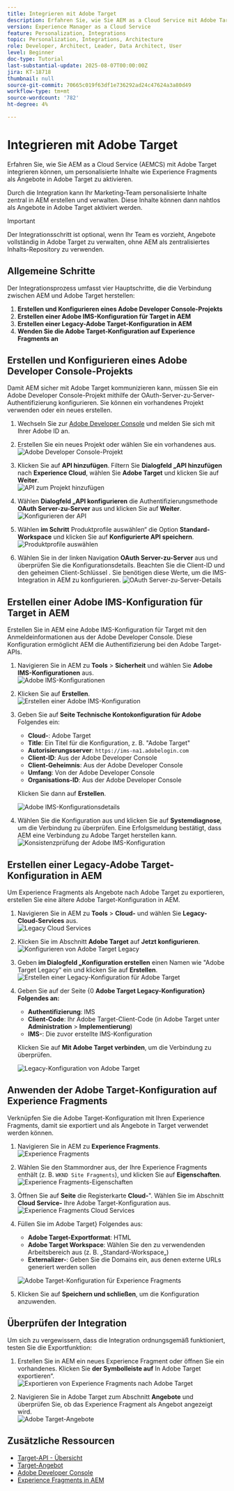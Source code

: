 ```yaml
---
title: Integrieren mit Adobe Target
description: Erfahren Sie, wie Sie AEM as a Cloud Service mit Adobe Target integrieren können, um personalisierte Inhalte (Experience Fragments) als Angebote zu verwalten und zu aktivieren.
version: Experience Manager as a Cloud Service
feature: Personalization, Integrations
topic: Personalization, Integrations, Architecture
role: Developer, Architect, Leader, Data Architect, User
level: Beginner
doc-type: Tutorial
last-substantial-update: 2025-08-07T00:00:00Z
jira: KT-18718
thumbnail: null
source-git-commit: 70665c019f63df1e736292ad24c47624a3a80d49
workflow-type: tm+mt
source-wordcount: '782'
ht-degree: 4%

---
```



# Integrieren mit Adobe Target

Erfahren Sie, wie Sie AEM as a Cloud Service (AEMCS) mit Adobe Target integrieren können, um personalisierte Inhalte wie Experience Fragments als Angebote in Adobe Target zu aktivieren.

Durch die Integration kann Ihr Marketing-Team personalisierte Inhalte zentral in AEM erstellen und verwalten. Diese Inhalte können dann nahtlos als Angebote in Adobe Target aktiviert werden.

>[!IMPORTANT]
>
>Der Integrationsschritt ist optional, wenn Ihr Team es vorzieht, Angebote vollständig in Adobe Target zu verwalten, ohne AEM als zentralisiertes Inhalts-Repository zu verwenden.

## Allgemeine Schritte

Der Integrationsprozess umfasst vier Hauptschritte, die die Verbindung zwischen AEM und Adobe Target herstellen:

1. **Erstellen und Konfigurieren eines Adobe Developer Console-Projekts**
2. **Erstellen einer Adobe IMS-Konfiguration für Target in AEM**
3. **Erstellen einer Legacy-Adobe Target-Konfiguration in AEM**
4. **Wenden Sie die Adobe Target-Konfiguration auf Experience Fragments an**

## Erstellen und Konfigurieren eines Adobe Developer Console-Projekts

Damit AEM sicher mit Adobe Target kommunizieren kann, müssen Sie ein Adobe Developer Console-Projekt mithilfe der OAuth-Server-zu-Server-Authentifizierung konfigurieren. Sie können ein vorhandenes Projekt verwenden oder ein neues erstellen.

1. Wechseln Sie zur [Adobe Developer Console](https://developer.adobe.com/console) und melden Sie sich mit Ihrer Adobe ID an.

2. Erstellen Sie ein neues Projekt oder wählen Sie ein vorhandenes aus.\
   ![Adobe Developer Console-Projekt](../assets/setup/adc-project.png)

3. Klicken Sie auf **API hinzufügen**. Filtern Sie **Dialogfeld „API hinzufügen** nach **Experience Cloud**, wählen Sie **Adobe Target** und klicken Sie auf **Weiter**.\
   ![API zum Projekt hinzufügen](../assets/setup/adc-add-api.png)

4. Wählen **Dialogfeld „API konfigurieren** die Authentifizierungsmethode **OAuth Server-zu-Server** aus und klicken Sie auf **Weiter**.\
   ![Konfigurieren der API](../assets/setup/adc-configure-api.png)

5. Wählen **im Schritt** Produktprofile auswählen“ die Option **Standard-Workspace** und klicken Sie auf **Konfigurierte API speichern**.\
   ![Produktprofile auswählen](../assets/setup/adc-select-product-profiles.png)

6. Wählen Sie in der linken Navigation **OAuth Server-zu-Server** aus und überprüfen Sie die Konfigurationsdetails. Beachten Sie die Client-ID und den geheimen Client-Schlüssel . Sie benötigen diese Werte, um die IMS-Integration in AEM zu konfigurieren.
   ![OAuth Server-zu-Server-Details](../assets/setup/adc-oauth-server-to-server.png)

## Erstellen einer Adobe IMS-Konfiguration für Target in AEM

Erstellen Sie in AEM eine Adobe IMS-Konfiguration für Target mit den Anmeldeinformationen aus der Adobe Developer Console. Diese Konfiguration ermöglicht AEM die Authentifizierung bei den Adobe Target-APIs.

1. Navigieren Sie in AEM zu **Tools** > **Sicherheit** und wählen Sie **Adobe IMS-Konfigurationen** aus.\
   ![Adobe IMS-Konfigurationen](../assets/setup/aem-ims-configurations.png)

2. Klicken Sie auf **Erstellen**.\
   ![Erstellen einer Adobe IMS-Konfiguration](../assets/setup/aem-create-ims-configuration.png)

3. Geben Sie auf **Seite Technische Kontokonfiguration für Adobe** Folgendes ein:
   - **Cloud-**: Adobe Target
   - **Title**: Ein Titel für die Konfiguration, z. B. &quot;Adobe Target&quot;
   - **Autorisierungsserver**: `https://ims-na1.adobelogin.com`
   - **Client-ID**: Aus der Adobe Developer Console
   - **Client-Geheimnis**: Aus der Adobe Developer Console
   - **Umfang**: Von der Adobe Developer Console
   - **Organisations-ID**: Aus der Adobe Developer Console

   Klicken Sie dann auf **Erstellen**.

   ![Adobe IMS-Konfigurationsdetails](../assets/setup/aem-ims-configuration-details.png)

4. Wählen Sie die Konfiguration aus und klicken Sie auf **Systemdiagnose**, um die Verbindung zu überprüfen. Eine Erfolgsmeldung bestätigt, dass AEM eine Verbindung zu Adobe Target herstellen kann.\
   ![Konsistenzprüfung der Adobe IMS-Konfiguration](../assets/setup/aem-ims-configuration-health-check.png)

## Erstellen einer Legacy-Adobe Target-Konfiguration in AEM

Um Experience Fragments als Angebote nach Adobe Target zu exportieren, erstellen Sie eine ältere Adobe Target-Konfiguration in AEM.

1. Navigieren Sie in AEM zu **Tools** > **Cloud-** und wählen Sie **Legacy-Cloud-Services** aus.\
   ![Legacy Cloud Services](../assets/setup/aem-legacy-cloud-services.png)

2. Klicken Sie im Abschnitt **Adobe Target** auf **Jetzt konfigurieren**.\
   ![Konfigurieren von Adobe Target Legacy](../assets/setup/aem-configure-adobe-target-legacy.png)

3. Geben **im Dialogfeld „Konfiguration erstellen** einen Namen wie &quot;Adobe Target Legacy“ ein und klicken Sie auf **Erstellen**.\
   ![Erstellen einer Legacy-Konfiguration für Adobe Target](../assets/setup/aem-create-adobe-target-legacy-configuration.png)

4. Geben Sie auf der Seite {0 **Adobe Target Legacy-Konfiguration} Folgendes an:**
   - **Authentifizierung**: IMS
   - **Client-Code**: Ihr Adobe Target-Client-Code (in Adobe Target unter **Administration** > **Implementierung**)
   - **IMS-**: Die zuvor erstellte IMS-Konfiguration

   Klicken Sie auf **Mit Adobe Target verbinden**, um die Verbindung zu überprüfen.

   ![Legacy-Konfiguration von Adobe Target](../assets/setup/aem-target-legacy-configuration.png)

## Anwenden der Adobe Target-Konfiguration auf Experience Fragments

Verknüpfen Sie die Adobe Target-Konfiguration mit Ihren Experience Fragments, damit sie exportiert und als Angebote in Target verwendet werden können.

1. Navigieren Sie in AEM zu **Experience Fragments**.\
   ![Experience Fragments](../assets/setup/aem-experience-fragments.png)

2. Wählen Sie den Stammordner aus, der Ihre Experience Fragments enthält (z. B. `WKND Site Fragments`), und klicken Sie auf **Eigenschaften**.\
   ![Experience Fragments-Eigenschaften](../assets/setup/aem-experience-fragments-properties.png)

3. Öffnen Sie auf **Seite** die Registerkarte **Cloud-**&quot;. Wählen Sie im Abschnitt **Cloud Service-** Ihre Adobe Target-Konfiguration aus.\
   ![Experience Fragments Cloud Services](../assets/setup/aem-experience-fragments-cloud-services.png)

4. Füllen Sie im **&#x200B;**&#x200B;Adobe Target&rbrace; Folgendes aus:
   - **Adobe Target-Exportformat**: HTML
   - **Adobe Target Workspace**: Wählen Sie den zu verwendenden Arbeitsbereich aus (z. B. „Standard-Workspace„)
   - **Externalizer-**: Geben Sie die Domains ein, aus denen externe URLs generiert werden sollen

   ![Adobe Target-Konfiguration für Experience Fragments](../assets/setup/aem-experience-fragments-adobe-target-configuration.png)

5. Klicken Sie auf **Speichern und schließen**, um die Konfiguration anzuwenden.

## Überprüfen der Integration

Um sich zu vergewissern, dass die Integration ordnungsgemäß funktioniert, testen Sie die Exportfunktion:

1. Erstellen Sie in AEM ein neues Experience Fragment oder öffnen Sie ein vorhandenes. Klicken Sie **der Symbolleiste auf** In Adobe Target exportieren“.\
   ![Exportieren von Experience Fragments nach Adobe Target](../assets/setup/aem-export-experience-fragment-to-adobe-target.png)

2. Navigieren Sie in Adobe Target zum Abschnitt **Angebote** und überprüfen Sie, ob das Experience Fragment als Angebot angezeigt wird.\
   ![Adobe Target-Angebote](../assets/setup/adobe-target-xf-as-offer.png)

## Zusätzliche Ressourcen

- [Target-API - Übersicht](https://experienceleague.adobe.com/de/docs/target-dev/developer/api/target-api-overview)
- [Target-Angebot](https://experienceleague.adobe.com/de/docs/target/using/experiences/offers/manage-content)
- [Adobe Developer Console](https://developer.adobe.com/developer-console/docs/guides/)
- [Experience Fragments in AEM](https://experienceleague.adobe.com/de/docs/experience-manager-learn/sites/experience-fragments/experience-fragments-feature-video-use)